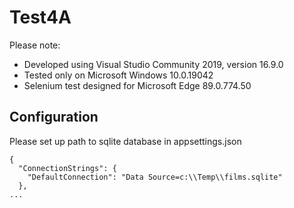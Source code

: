 # Test4A
Please note:
- Developed using Visual Studio Community 2019, version 16.9.0
- Tested only on Microsoft Windows 10.0.19042 
- Selenium test designed for Microsoft Edge 89.0.774.50

## Configuration
Please set up path to sqlite database in appsettings.json
```
{
  "ConnectionStrings": {
    "DefaultConnection": "Data Source=c:\\Temp\\films.sqlite"
  },
...
```